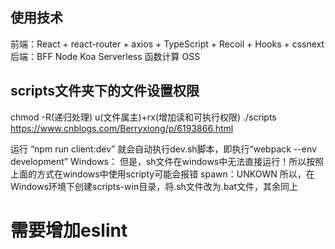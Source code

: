 ## 使用技术
前端：React + react-router + axios + TypeScript + Recoil + Hooks + cssnext
后端：BFF Node Koa Serverless  函数计算  OSS

## scripts文件夹下的文件设置权限
chmod -R(递归处理) u(文件属主)+rx(增加读和可执行权限) ./scripts
https://www.cnblogs.com/Berryxiong/p/6193866.html

运行 “npm run client:dev” 就会自动执行dev.sh脚本，即执行“webpack --env development”
Windows：
但是，sh文件在windows中无法直接运行！所以按照上面的方式在windows中使用scripty可能会报错
spawn：UNKOWN
所以，在Windows环境下创建scripts-win目录，将.sh文件改为.bat文件，其余同上

# 需要增加eslint
